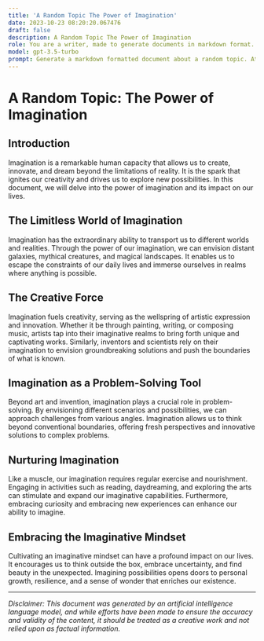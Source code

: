 ```yaml
---
title: 'A Random Topic The Power of Imagination'
date: 2023-10-23 08:20:20.067476
draft: false
description: A Random Topic The Power of Imagination
role: You are a writer, made to generate documents in markdown format. It is very important that all of the documents you generate are in valid markdown format.
model: gpt-3.5-turbo
prompt: Generate a markdown formatted document about a random topic. At the bottom, include a disclaimer explaining that the document was generated by you. The first line of the document should be the title. Make sure that the entire document is in proper markdown format, using a mix of various tags to make the document visually appealing.
---
```


# A Random Topic: The Power of Imagination

## Introduction

Imagination is a remarkable human capacity that allows us to create, innovate, and dream beyond the limitations of reality. It is the spark that ignites our creativity and drives us to explore new possibilities. In this document, we will delve into the power of imagination and its impact on our lives.

## The Limitless World of Imagination

Imagination has the extraordinary ability to transport us to different worlds and realities. Through the power of our imagination, we can envision distant galaxies, mythical creatures, and magical landscapes. It enables us to escape the constraints of our daily lives and immerse ourselves in realms where anything is possible.

## The Creative Force

Imagination fuels creativity, serving as the wellspring of artistic expression and innovation. Whether it be through painting, writing, or composing music, artists tap into their imaginative realms to bring forth unique and captivating works. Similarly, inventors and scientists rely on their imagination to envision groundbreaking solutions and push the boundaries of what is known.

## Imagination as a Problem-Solving Tool

Beyond art and invention, imagination plays a crucial role in problem-solving. By envisioning different scenarios and possibilities, we can approach challenges from various angles. Imagination allows us to think beyond conventional boundaries, offering fresh perspectives and innovative solutions to complex problems.

## Nurturing Imagination

Like a muscle, our imagination requires regular exercise and nourishment. Engaging in activities such as reading, daydreaming, and exploring the arts can stimulate and expand our imaginative capabilities. Furthermore, embracing curiosity and embracing new experiences can enhance our ability to imagine.

## Embracing the Imaginative Mindset

Cultivating an imaginative mindset can have a profound impact on our lives. It encourages us to think outside the box, embrace uncertainty, and find beauty in the unexpected. Imagining possibilities opens doors to personal growth, resilience, and a sense of wonder that enriches our existence.

---

*Disclaimer: This document was generated by an artificial intelligence language model, and while efforts have been made to ensure the accuracy and validity of the content, it should be treated as a creative work and not relied upon as factual information.*